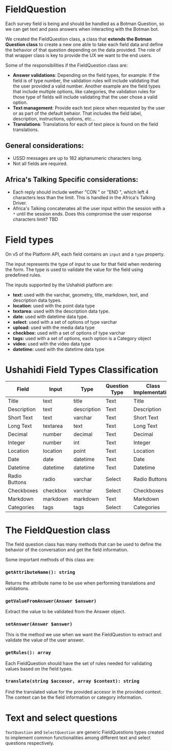 # FieldQuestion

Each survey field is being and should be handled as a Botman Question, so we can get text and pass answers when interacting with the Botman bot.

We created the FieldQuestion class, a class that **extends the Botman Question class** to create a new one able to take each field data and define the behavior of that question depending on the data provided. The role of that wrapper class is key to provide the UX we want to the end users.

Some of the responsibilities if the FieldQuestion class are:
- **Answer validations**: Depending on the field types, for example: If the field is of type number, the validation rules will include validating that the user provided a valid number. Another example are the field types that include multiple options, like categories, the validation rules for those type of fields will include validating that the user chose a valid option.
- **Text management**: Provide each text piece when requested by the user or as part of the default behaior. That includes the field label, description, instructions, options, etc...
- **Translations**: Translations for each of text piece is found on the field translations.

## General considerations:

- USSD messages are up to 182 alphanumeric characters long.
- Not all fields are required.

## Africa's Talking Specific considerations:

- Each reply should include wether "CON " or "END ", which left 4 characters less than the limit. This is handled in the Africa's Talking Driver.
- Africa's Talking concatenates all the user input within the session with a `*` until the session ends. Does this compromise the user response characters limit? TBD

# Field types

On v5 of the Platform API, each field contains an `input` and a `type` property.

The input represents the type of input to use for that field when rendering the form. The type is used to validate the value for the field using predefined rules.

The inputs supported by the Ushahidi platform are: 

- **text**: used with the varchar, geometry, title, markdown, text, and description data types.
- **location**: used with the point data type
- **textarea**: used with the description data type.
- **date**: used with datetime data type.
- **select**: used with a set of options of type varchar
- **upload:** used with the media data type
- **checkbox:** used with a set of options of type varchar
- **tags:** used with a set of options, each option is a Category object
- **video:** used with the video data type
- **datetime:** used with the datetime data type

# Ushahidi Field Types Classification

| Field         | Input    | Type        | Question Type | Class Implementation |
|---------------|----------|-------------|---------------|----------------------|
| Title         | text     | title       | Text          | Title                |
| Description   | text     | description | Text          | Description          |
| Short Text    | text     | varchar     | Text          | Short Text           |
| Long Text     | textarea | text        | Text          | Long Text            |
| Decimal       | number   | decimal     | Text          | Decimal              |
| Integer       | number   | int         | Text          | Integer              |
| Location      | location | point       | Text          | Location             |
| Date          | date     | datetime    | Text          | Date                 |
| Datetime      | datetime | datetime    | Text          | Datetime             |
| Radio Buttons | radio    | varchar     | Select        | Radio Buttons        |
| Checkboxes    | checkbox | varchar     | Select        | Checkboxes           |
| Markdown      | markdown | markdown    | Text          | Markdown             |
| Categories    | tags     | tags        | Select        | Categories           |


# The FieldQuestion class

The field question class has many methods that can be used to define the behavior of the conversation and get the field information.

Some important methods of this class are:

### `getAttributeName(): string`

Returns the attribute name to be use when performing translations and validations.

### `getValueFromAnswer(Answer $answer)`

Extract the value to be  validated from the Answer object.

### `setAnswer(Answer $answer)`

This is the method we use when we want the FieldQuestion to extract and validate the value of the user answer.

###  `getRules(): array`

Each FieldQuestion should have the set of rules needed for validating values based on the field types.

### `translate(string $accesor, array $context): string`

Find the translated value for the provided accesor in the provided context. The context can be the field information or category information.

# Text and select questions

`TextQuestion` and `SelectQuestion` are generic FieldQuestions types created to implement common functionalities among different text and select questions respectively.
